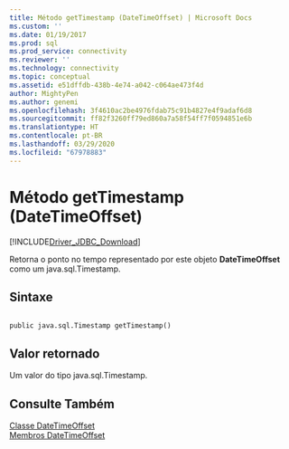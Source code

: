 ```yaml
---
title: Método getTimestamp (DateTimeOffset) | Microsoft Docs
ms.custom: ''
ms.date: 01/19/2017
ms.prod: sql
ms.prod_service: connectivity
ms.reviewer: ''
ms.technology: connectivity
ms.topic: conceptual
ms.assetid: e51dffdb-438b-4e74-a042-c064ae473f4d
author: MightyPen
ms.author: genemi
ms.openlocfilehash: 3f4610ac2be4976fdab75c91b4827e4f9adaf6d8
ms.sourcegitcommit: ff82f3260ff79ed860a7a58f54ff7f0594851e6b
ms.translationtype: HT
ms.contentlocale: pt-BR
ms.lasthandoff: 03/29/2020
ms.locfileid: "67978883"
---
```

# <a name="gettimestamp-method-datetimeoffset"></a>Método getTimestamp (DateTimeOffset)
[!INCLUDE[Driver_JDBC_Download](../../../includes/driver_jdbc_download.md)]

  Retorna o ponto no tempo representado por este objeto **DateTimeOffset** como um java.sql.Timestamp.  
  
## <a name="syntax"></a>Sintaxe  
  
```  
  
public java.sql.Timestamp getTimestamp()  
```  
  
## <a name="return-value"></a>Valor retornado  
 Um valor do tipo java.sql.Timestamp.  
  
## <a name="see-also"></a>Consulte Também  
 [Classe DateTimeOffset](../../../connect/jdbc/reference/datetimeoffset-class.md)   
 [Membros DateTimeOffset](../../../connect/jdbc/reference/datetimeoffset-members.md)  
  
  
